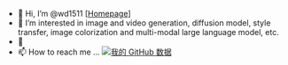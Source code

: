 - 👋 Hi, I’m @wd1511 [[Homepage](https://wd1511.github.io)]
- 👀 I’m interested in image and video generation, diffusion model, style transfer, image colorization and multi-modal large language model, etc. 
- 💞️ 
- 📫 How to reach me ...
[![我的 GitHub 数据](https://github-readme-stats.vercel.app/api?username=wd1511)]()
